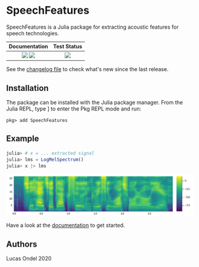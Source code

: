 # SpeechFeatures

SpeechFeatures is a Julia package for extracting acoustic features
for speech technologies.

| **Documentation**  | **Test Status**   |
|:------------------:|:-----------------:|
| [![](https://img.shields.io/badge/docs-stable-blue.svg)](https://lucasondel.github.io/SpeechFeatures/stable) [![](https://img.shields.io/badge/docs-dev-blue.svg)](https://lucasondel.github.io/SpeechFeatures/dev) | ![](https://github.com/lucasondel/SpeechFeatures/workflows/Test/badge.svg) |

See the [changelog file](CHANGELOG.md) to check what's new since the
last release.

## Installation

The package can be installed with the Julia package manager. From the
Julia REPL, type ] to enter the Pkg REPL mode and run:

```
pkg> add SpeechFeatures
```

## Example

```julia
julia> # x = ... extracted signal
julia> lms = LogMelSpectrum()
julia> x |> lms
```

![](docs/src/images/lms.svg)

Have a look at the [documentation](https://lucasondel.github.io/SpeechFeatures/stable/)
to get started.

## Authors

Lucas Ondel 2020


